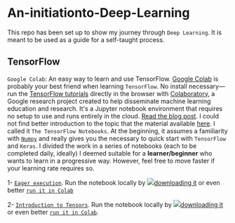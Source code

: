 # An-initiationto-Deep-Learning

This repo has been set up to show my journey through `Deep Learning`. It is meant to be used as a guide for a self-taught process. 




## TensorFlow
`Google Colab`: An easy way to learn and use TensorFlow. [Google Colab](https://colab.research.google.com/notebooks/intro.ipynb#recent=true) is probably your best 
friend when learning `TensorFlow`. No install necessary—run the [TensorFlow tutorials](https://www.tensorflow.org/tutorials) directly in the browser with [Colaboratory](https://colab.research.google.com/notebooks/welcome.ipynb), a Google research project created to help disseminate machine learning education and research. It's a Jupyter notebook environment that requires no setup to use and runs entirely in the cloud. [Read the blog post](https://medium.com/tensorflow/colab-an-easy-way-to-learn-and-use-tensorflow-d74d1686e309). I could not find better introduction to the topic that the material available [here](https://www.tensorflow.org/guide). I called it `The TensorFlow Notebooks`. At the beginning, it assumes a familiarity with [`Numpy`](https://numpy.org/) and really gives you the necessary to quick start with `TensorFlow` and `Keras`. I divided the work  in a series of notebooks (each to be completed daily, ideally) I deemed suitable for a **learner/beginner** who wants to learn in a progressive way. However, feel free to move faster if your learning rate requires so.


1-  [`Eager execution`](https://github.com/gabayae/An-initiation-to-Deep-Learning/blob/main/TensorFlow_1_EagerExecution.ipynb). Run the notebook locally by <a href="https://storage.googleapis.com/tensorflow_docs/docs/site/en/guide/eager.ipynb"><img src="https://www.tensorflow.org/images/download_logo_32px.png" />downloading it</a> or even better [`run it in Colab`](https://colab.research.google.com/github/tensorflow/docs/blob/master/site/en/guide/eager.ipynb)

 
2-  [`Introduction to Tensors`](https://github.com/gabayae/An-initiation-to-Deep-Learning/blob/main/TensorFlow_2_IntroductiontoTensors.ipynb). Run the notebook locally by <a href="https://storage.googleapis.com/tensorflow_docs/docs/site/en/guide/tensor.ipynb"><img src="https://www.tensorflow.org/images/download_logo_32px.png" />downloading it</a> or even better [`run it in Colab`](https://colab.research.google.com/github/tensorflow/docs/blob/master/site/en/guide/tensor.ipynb#scrollTo=AL2hzxorJiWy).
